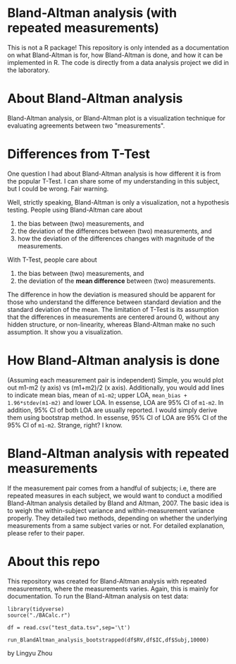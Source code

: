 # Bland-Altman analysis (with repeated measurements)
This is not a R package!
This repository is only intended as a documentation on what Bland-Altman is for, how Bland-Altman is done, and how it can be implemented in R. The code is directly from a data analysis project we did in the laboratory.

# About Bland-Altman analysis
Bland-Altman analysis, or Bland-Altman plot is a visualization technique for evaluating agreements between two "measurements".

# Differences from T-Test
One question I had about Bland-Altman analysis is how different it is from the popular T-Test. I can share some of my understanding in this subject, but I could be wrong. Fair warning.

Well, strictly speaking, Bland-Altman is only a visualization, not a hypothesis testing. People using Bland-Altman care about
1. the bias between (two) measurements, and 
2. the deviation of the differences between (two) measurements, and
3. how the deviation of the differences changes with magnitude of the measurements.

With T-Test, people care about 
1. the bias between (two) measurements, and
2. the deviation of the **mean difference** between (two) measurements.

The difference in how the deviation is measured should be apparent for those who understand the difference between standard deviation and the standard deviation of the mean. The limitation of T-Test is its assumption that the differences in measurements are centered around 0, without any hidden structure, or non-linearity, whereas Bland-Altman make no such assumption. It show you a visualization.

# How Bland-Altman analysis is done
(Assuming each measurement pair is independent)
Simple, you would plot out m1-m2 (y axis) vs (m1+m2)/2 (x axis). Additionally, you would add lines to indicate mean bias, mean of `m1-m2`; upper LOA, `mean_bias + 1.96*stdev(m1-m2)` and lower LOA.
In essense, LOA are 95% CI of `m1-m2`.
In addition, 95% CI of both LOA are usually reported. I would simply derive them using bootstrap method.
In essense, 95% CI of LOA are 95% CI of the 95% CI of `m1-m2`. Strange, right? I know.

# Bland-Altman analysis with repeated measurements
If the measurement pair comes from a handful of subjects; i.e, there are repeated measures in each subject, we would want to conduct a modified Bland-Altman analysis detailed by Bland and Altman, 2007. The basic idea is to weigh the within-subject variance and within-measurement variance properly. They detailed two methods, depending on whether the underlying measurements from a same subject varies or not. For detailed explanation, please refer to their paper.

# About this repo
This repository was created for Bland-Altman analysis with repeated measurements, where the measurements varies. Again, this is mainly for documentation.
To run the Bland-Altman analysis on test data:
```
library(tidyverse)
source("./BACalc.r")

df = read.csv("test_data.tsv",sep='\t')

run_BlandAltman_analysis_bootstrapped(df$RV,df$IC,df$Subj,10000)
```

by Lingyu Zhou
